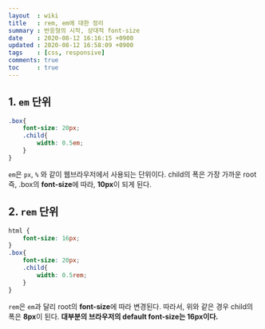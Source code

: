 ```yaml
---
layout  : wiki
title   : rem, em에 대한 정리
summary : 반응형의 시작, 상대적 font-size
date    : 2020-08-12 16:16:15 +0900
updated : 2020-08-12 16:58:09 +0900
tags    : [css, responsive]
comments: true 
toc     : true
---
```


## 1. `em` 단위

~~~css
.box{
	font-size: 20px;
	.child{
		width: 0.5em;
	}
}
~~~

`em`은 `px`, `%` 와 같이 웹브라우저에서 사용되는 단위이다. 
child의 폭은 가장 가까운 root 즉, .box의 **font-size**에 따라, **10px**이 되게 된다.

## 2. `rem` 단위

~~~css
html {
	font-size: 16px;
}
.box{
	font-size: 20px;
	.child{
		width: 0.5rem;
	}
}
~~~

`rem`은 `em`과 달리 root의 **font-size**에 따라 변경된다. 따라서, 
위와 같은 경우 child의 폭은 **8px**이 된다. **대부분의 브라우저의 default font-size는 16px이다.**
